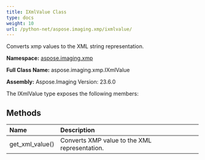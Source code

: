```yaml
---
title: IXmlValue Class
type: docs
weight: 10
url: /python-net/aspose.imaging.xmp/ixmlvalue/
---
```


Converts xmp values to the XML string representation.

**Namespace:** [aspose.imaging.xmp](/imaging/python-net/aspose.imaging.xmp/)

**Full Class Name:** aspose.imaging.xmp.IXmlValue

**Assembly:**  Aspose.Imaging Version: 23.6.0

The IXmlValue type exposes the following members:
## **Methods**
|**Name**|**Description**|
| :- | :- |
|get_xml_value()|Converts XMP value to the XML representation.|
